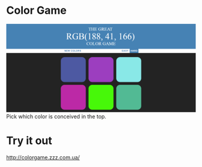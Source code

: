 # Color Game
![screenshot of the game](./doc/1screen.png)
Pick which color is conceived in the top.
# Try it out 
http://colorgame.zzz.com.ua/
